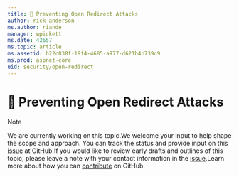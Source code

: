 ```yaml
---
title: 🔧 Preventing Open Redirect Attacks
author: rick-anderson
ms.author: riande
manager: wpickett
ms.date: 42657
ms.topic: article
ms.assetid: b22c838f-19f4-4685-a977-d621b4b739c9
ms.prod: aspnet-core
uid: security/open-redirect
---
```

# 🔧 Preventing Open Redirect Attacks

> [!NOTE]
> We are currently working on this topic.We welcome your input to help shape the scope and approach. You can track the status and provide input on this [issue](https://github.com/aspnet/Docs/issues/92) at GitHub.If you would like to review early drafts and outlines of this topic, please leave a note with your contact information in the [issue](https://github.com/aspnet/Docs/issues/92).Learn more about how you can [contribute](https://github.com/aspnet/Docs/blob/master/CONTRIBUTING.md) on GitHub.
